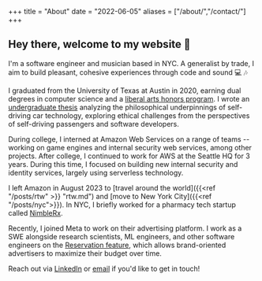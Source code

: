 +++
title = "About"
date = "2022-06-05"
aliases = ["/about/","/contact/"]
+++

## Hey there, welcome to my website :wave:

I'm a software engineer and musician based in NYC. A generalist by trade, I aim to build pleasant, cohesive experiences through code and sound :computer: :notes:

I graduated from the University of Texas at Austin in 2020, earning dual degrees in computer science and a [liberal arts honors program](https://liberalarts.utexas.edu/plan2/curriculum/). I wrote an [undergraduate thesis](/documents/thesis.pdf) analyzing the philosophical underpinnings of self-driving car technology, exploring ethical challenges from the perspectives of self-driving passengers and software developers.

During college, I interned at Amazon Web Services on a range of teams -- working on game engines and internal security web services, among other projects. After college, I continued to work for AWS at the Seattle HQ for 3 years. During this time, I focused on building new internal security and identity services, largely using serverless technology.

I left Amazon in August 2023 to [travel around the world]({{<ref "/posts/rtw" >}} "rtw.md") and [move to New York City]({{<ref "/posts/nyc">}}). In NYC, I briefly worked for a pharmacy tech startup called [NimbleRx](https://www.nimblerx.com/).

Recently, I joined Meta to work on their advertising platform. I work as a SWE alongside research scientists, ML engineers, and other software engineers on the [Reservation feature](https://www.facebook.com/business/help/885674161555708?id=842420845959022), which allows brand-oriented advertisers to maximize their budget over time.

Reach out via [LinkedIn](https://www.linkedin.com/in/austin-atchley/) or [email](mailto:austinatchley@gmail.com) if you'd like to get in touch!
